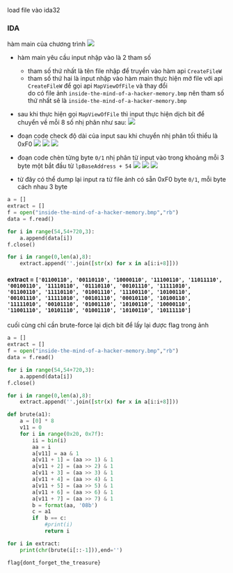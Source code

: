 load file vào ida32
### IDA
hàm main của chương trình 
![](ida1.png)
- hàm main yêu cầu input nhập vào là 2 tham số
    + tham số thứ nhất là tên file nhập để truyền vào hàm api `CreateFileW`
    + tham số thứ hai là input nhập vào 
hàm main thực hiện mở file với api `CreateFileW` để gọi api `MapViewOfFile` và thay đổi  
do có file ảnh `inside-the-mind-of-a-hacker-memory.bmp` nên tham số thứ nhất sẽ là `inside-the-mind-of-a-hacker-memory.bmp`

- sau khi thực hiện gọi `MapViewOfFile` thì input thực hiện dịch bit để chuyển về mỗi 8 số nhị phân như sau:
![](ida2.png)

- đoạn code check độ dài của input sau khi chuyển nhị phân tối thiểu là 0xF0 
![](check1.png)
![](check2.png)
![](check3.png)

- đoạn code chèn từng byte `0/1` nhị phân từ input vào trong khoảng mỗi 3 byte một bắt đầu từ `lpBaseAddress + 54`
![](check4.png)
![](check5.png)
![](check6.png)

- từ đây có thể dump lại input ra từ file ảnh có sẵn 0xF0 byte `0/1`, mỗi byte cách nhau 3 byte 

``` python
a = []
extract = []
f = open("inside-the-mind-of-a-hacker-memory.bmp","rb")
data = f.read()

for i in range(54,54+720,3):
    a.append(data[i])
f.close()

for i in range(0,len(a),8):
    extract.append(''.join([str(x) for x in a[i:i+8]]))
```

#### extract = `['01100110', '00110110', '10000110', '11100110', '11011110', '00100110', '11110110', '01110110', '00101110', '11111010', '01100110', '11110110', '01001110', '11100110', '10100110', '00101110', '11111010', '00101110', '00010110', '10100110', '11111010', '00101110', '01001110', '10100110', '10000110', '11001110', '10101110', '01001110', '10100110', '10111110']`

cuối cùng chỉ cần brute-force lại dịch bit để lấy lại được flag trong ảnh 

``` python
a = []
extract = []
f = open("inside-the-mind-of-a-hacker-memory.bmp","rb")
data = f.read()

for i in range(54,54+720,3):
    a.append(data[i])
f.close()

for i in range(0,len(a),8):
    extract.append(''.join([str(x) for x in a[i:i+8]]))

def brute(a1):
    a = [0] * 8
    v11 = 0 
    for i in range(0x20, 0x7f):
        ii = bin(i) 
        aa = i
        a[v11] = aa & 1 
        a[v11 + 1] = (aa >> 1) & 1
        a[v11 + 2] = (aa >> 2) & 1
        a[v11 + 3] = (aa >> 3) & 1
        a[v11 + 4] = (aa >> 4) & 1
        a[v11 + 5] = (aa >> 5) & 1
        a[v11 + 6] = (aa >> 6) & 1
        a[v11 + 7] = (aa >> 7) & 1
        b = format(aa, '08b')
        c = a1
        if  b == c:
            #print(i)
            return i  

for i in extract:
    print(chr(brute(i[::-1])),end='')
```

`flag{dont_forget_the_treasure}`
